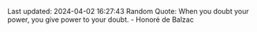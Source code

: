 Last updated: 2024-04-02 16:27:43
Random Quote: When you doubt your power, you give power to your doubt. - Honoré de Balzac